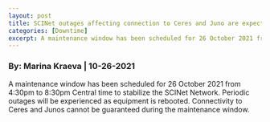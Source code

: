 ```yaml
---
layout: post
title: SCINet outages affecting connection to Ceres and Juno are expected on Tuesday, October 26, 2021
categories: [Downtime]
excerpt: A maintenance window has been scheduled for 26 October 2021 from 4:30pm to 8:30pm CT.
---
```

### By: Marina Kraeva  |  10-26-2021 

A maintenance window has been scheduled for 26 October 2021 from 4:30pm to 8:30pm Central time to stabilize the SCINet Network. 
Periodic outages will be experienced as equipment is rebooted. Connectivity to Ceres and Junos cannot be guaranteed during the maintenance window.
